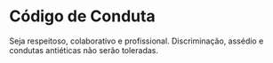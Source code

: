 # Código de Conduta

Seja respeitoso, colaborativo e profissional. Discriminação, assédio e condutas antiéticas não serão toleradas.
